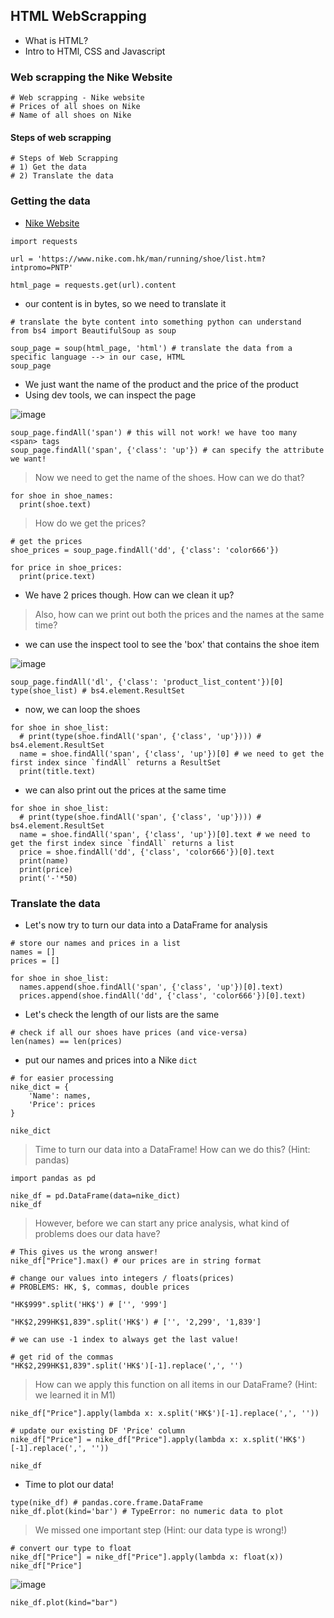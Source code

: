 ## HTML WebScrapping

- What is HTML? 
- Intro to HTMl, CSS and Javascript

### Web scrapping the Nike Website
```
# Web scrapping - Nike website
# Prices of all shoes on Nike
# Name of all shoes on Nike
```

#### Steps of web scrapping
```
# Steps of Web Scrapping
# 1) Get the data
# 2) Translate the data
```

### Getting the data
- [Nike Website](https://www.nike.com.hk/?locale=en-gb)

```
import requests

url = 'https://www.nike.com.hk/man/running/shoe/list.htm?intpromo=PNTP'

html_page = requests.get(url).content
```

- our content is in bytes, so we need to translate it

```
# translate the byte content into something python can understand
from bs4 import BeautifulSoup as soup

soup_page = soup(html_page, 'html') # translate the data from a specific language --> in our case, HTML
soup_page
```

- We just want the name of the product and the price of the product
- Using dev tools, we can inspect the page

![image](https://user-images.githubusercontent.com/37263010/191875820-4339e32d-44e3-426c-82c9-99c6e1c8eb5f.png)

```
soup_page.findAll('span') # this will not work! we have too many <span> tags
soup_page.findAll('span', {'class': 'up'}) # can specify the attribute we want!
```

> Now we need to get the name of the shoes. How can we do that?

```
for shoe in shoe_names:
  print(shoe.text)
```

> How do we get the prices?

```
# get the prices
shoe_prices = soup_page.findAll('dd', {'class': 'color666'})

for price in shoe_prices:
  print(price.text)
```

- We have 2 prices though. How can we clean it up?
> Also, how can we print out both the prices and the names at the same time?

- we can use the inspect tool to see the 'box' that contains the shoe item

![image](https://user-images.githubusercontent.com/37263010/191878833-999f4411-8e3f-462c-af21-9eb60a074d2d.png)

```
soup_page.findAll('dl', {'class': 'product_list_content'})[0]
type(shoe_list) # bs4.element.ResultSet
```

- now, we can loop the shoes

```
for shoe in shoe_list:
  # print(type(shoe.findAll('span', {'class', 'up'}))) # bs4.element.ResultSet
  name = shoe.findAll('span', {'class', 'up'})[0] # we need to get the first index since `findAll` returns a ResultSet
  print(title.text)
```

- we can also print out the prices at the same time

```
for shoe in shoe_list:
  # print(type(shoe.findAll('span', {'class', 'up'}))) # bs4.element.ResultSet
  name = shoe.findAll('span', {'class', 'up'})[0].text # we need to get the first index since `findAll` returns a list
  price = shoe.findAll('dd', {'class', 'color666'})[0].text
  print(name)
  print(price)
  print('-'*50)
```

### Translate the data
- Let's now try to turn our data into a DataFrame for analysis

```
# store our names and prices in a list
names = []
prices = []

for shoe in shoe_list:
  names.append(shoe.findAll('span', {'class', 'up'})[0].text)
  prices.append(shoe.findAll('dd', {'class', 'color666'})[0].text)
```

- Let's check the length of our lists are the same

```
# check if all our shoes have prices (and vice-versa)
len(names) == len(prices)
```

- put our names and prices into a Nike `dict`

```
# for easier processing
nike_dict = {
    'Name': names,
    'Price': prices
}

nike_dict
```

> Time to turn our data into a DataFrame! How can we do this? (Hint: pandas)

```
import pandas as pd

nike_df = pd.DataFrame(data=nike_dict)
nike_df
```

> However, before we can start any price analysis, what kind of problems does our data have?

```
# This gives us the wrong answer!
nike_df["Price"].max() # our prices are in string format
```

```
# change our values into integers / floats(prices)
# PROBLEMS: HK, $, commas, double prices

"HK$999".split('HK$') # ['', '999']

"HK$2,299HK$1,839".split('HK$') # ['', '2,299', '1,839']

# we can use -1 index to always get the last value!

# get rid of the commas
"HK$2,299HK$1,839".split('HK$')[-1].replace(',', '')
```

> How can we apply this function on all items in our DataFrame? (Hint: we learned it in M1)

```
nike_df["Price"].apply(lambda x: x.split('HK$')[-1].replace(',', ''))

# update our existing DF 'Price' column
nike_df["Price"] = nike_df["Price"].apply(lambda x: x.split('HK$')[-1].replace(',', ''))

nike_df
```

- Time to plot our data!

```
type(nike_df) # pandas.core.frame.DataFrame
nike_df.plot(kind='bar') # TypeError: no numeric data to plot
```

> We missed one important step (Hint: our data type is wrong!)

```
# convert our type to float
nike_df["Price"] = nike_df["Price"].apply(lambda x: float(x))
nike_df["Price"]
```
![image](https://user-images.githubusercontent.com/37263010/191879297-d365a983-fd69-4be2-8d2b-c4ae39bf8711.png)

```
nike_df.plot(kind="bar")
```
